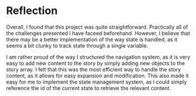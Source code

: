 # Reflection

Overall, I found that this project was quite straightforward. Practically all of the challenges presented I have faceed beforehand. However, I believe that there may be a better implementation of the way state is handled, as it seems a bit clunky to track state through a single variable. 

I am rather proud of the way I structured the navigation system, as it is very easy to add new content to the story by simply adding new objects to the story array. I felt that this was the most efficient way to handle the story content, as it allows for easy expansion and modification. This also made it easy for me to implement the state management system, as I could simply reference the id of the current state to retrieve the relevant content.